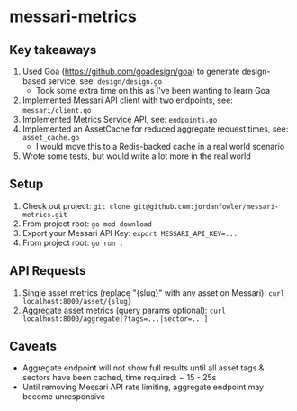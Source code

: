 # messari-metrics

## Key takeaways

1. Used Goa (https://github.com/goadesign/goa) to generate design-based service, see: `design/design.go`
    - Took some extra time on this as I've been wanting to learn Goa
2. Implemented Messari API client with two endpoints, see: `messari/client.go`
3. Implemented Metrics Service API, see: `endpoints.go`
4. Implemented an AssetCache for reduced aggregate request times, see: `asset_cache.go`
    - I would move this to a Redis-backed cache in a real world scenario
5. Wrote some tests, but would write a lot more in the real world

## Setup

1. Check out project: `git clone git@github.com:jordanfowler/messari-metrics.git`
2. From project root: `go mod download`
3. Export your Messari API Key: `export MESSARI_API_KEY=...` 
4. From project root: `go run .`

## API Requests

1. Single asset metrics (replace "{slug}" with any asset on Messari): `curl localhost:8000/asset/{slug}`
2. Aggregate asset metrics (query params optional): `curl localhost:8000/aggregate[?tags=...|sector=...]`

## Caveats

- Aggregate endpoint will not show full results until all asset tags & sectors have been cached, time required: ~ 15 - 25s 
- Until removing Messari API rate limiting, aggregate endpoint may become unresponsive